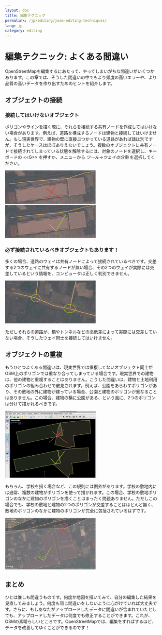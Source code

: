 ```yaml
---
layout: doc
title: 編集テクニック
permalink: /jp/editing/josm-editing-techniques/
lang: jp
category: editing
---
```


編集テクニック: よくある間違い
====================================
OpenStreetMapを編集するにあたって、やってしまいがちな間違いがいくつかあります。この章では、そうした間違いの中でもより頻度の高いエラーや、より品質の高いデータを作り出すためのヒントを紹介します。

オブジェクトの接続
-------------------

### 接続してはいけないオブジェクト
ポリゴンやラインを描く際に、それらを接続する共有ノードを作成してはいけない場合があります。例えば、道路を構成するノードは建物と接続してはいけません。もし現実世界で、建物の壁に直接ぶつかっている道路があれば話は別ですが、そうしたケースはほぼありえないでしょう。複数のオブジェクトに共有ノードで接続されてしまっている状態を解除するには、対象のノードを選択し、キーボードの \<\<G\>\> を押すか、メニューから *ツール->ウェイの分割* を選択してください。

![road building no][]
![road building yes][]

### 必ず接続されているべきオブジェクトもあります！
多くの場合、道路のウェイは共有ノードによって接続されているべきです。交差する2つのウェイに共有するノードが無い場合、その2つのウェイが実際には交差しているという情報を、コンピュータは正しく判別できません。

![road connecting nodes][]

ただしそれらの道路が、橋やトンネルなどの高低差によって実際には交差していない場合、そうしたウェイ同士を接続してはいけません。

オブジェクトの重複
--------------------
もうひとつよくある間違いは、現実世界では重複してないオブジェクト同士がOSM上のポリゴンでは重なり合ってしまっている場合です。現実世界での建物は、他の建物と重複することはありません。こうした間違いは、建物と土地利用のポリゴンの組み合わせで散見されます。例えば、公園をあらわすポリゴンがあり、その敷地の外に建物が建っている場合、公園と建物のポリゴンが重なることはありません。この場合、建物の横に公園がある、という風に、2つのポリゴンは分けて描かれるべきです。

![building overlap][]

もちろん、学校を描く場合など、この規則には例外があります。学校の敷地内には通常、複数の建物がポリゴンを使って描かれます。この場合、学校の敷地ポリゴンのなかに建物のポリゴンを描くことはまったく問題ありません。ただしこの場合でも、学校の敷地と建物の2つのポリゴンが交差することはほとんど無く、敷地のポリゴンのなかに建物のポリゴンが完全に包括されているはずです。

![building landuse][]

まとめ
--------
ひとは誰しも間違うものです。何度か地図を描いてみて、自分の編集した結果を見直してみましょう。何度も同じ間違いをしないように心がけていれば大丈夫です。さらに、もしあなたがアップロードしたデータに間違いが含まれていたとしても、アップロードしたデータは何度でも修正することができます。これが、OSMの素晴らしいところです。OpenStreetMapでは、編集をすればするほど、データを改善してゆくことができるのです！


[road building no]: /images/jp/editing/josm-editing-techniques/road-building-no.png
[road building yes]: /images/jp/editing/josm-editing-techniques/road-building-yes.png
[road connecting nodes]: /images/jp/editing/josm-editing-techniques/road-connecting-nodes.png
[building overlap]: /images/jp/editing/josm-editing-techniques/building-overlap.png
[building landuse]: /images/jp/editing/josm-editing-techniques/building-landuse.png

